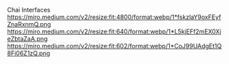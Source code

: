 Chai Interfaces
https://miro.medium.com/v2/resize:fit:4800/format:webp/1*fskzlaY9oxFEyfZnaRxnmQ.png
https://miro.medium.com/v2/resize:fit:640/format:webp/1*L5kjEFf2mEX0XjeZbtaZaA.png
https://miro.medium.com/v2/resize:fit:602/format:webp/1*CoJ99UAdgEt1Q8Fi06Z1zQ.png